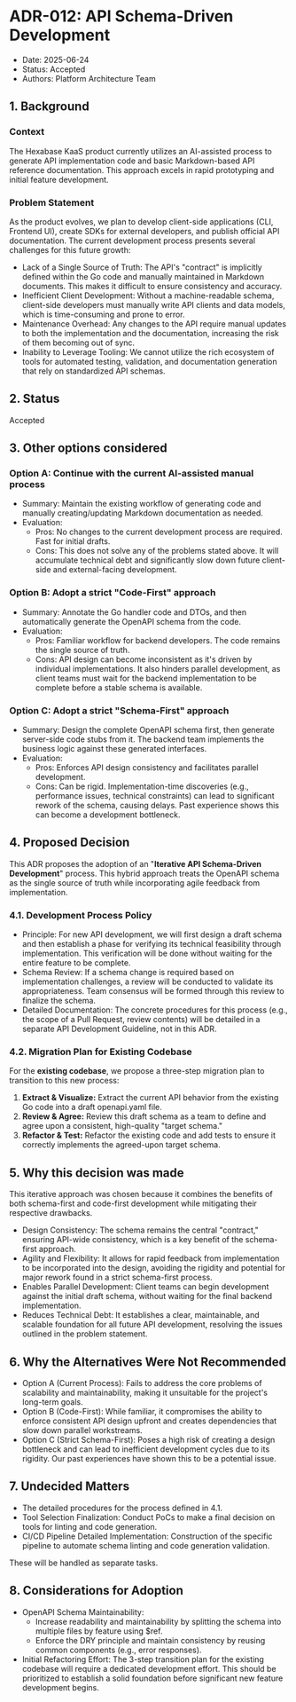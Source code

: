# ADR-012: API Schema-Driven Development

- Date: 2025-06-24
- Status: Accepted
- Authors: Platform Architecture Team

## 1. Background

### Context

The Hexabase KaaS product currently utilizes an AI-assisted process to generate API implementation code and basic Markdown-based API reference documentation. This approach excels in rapid prototyping and initial feature development.

### Problem Statement

As the product evolves, we plan to develop client-side applications (CLI, Frontend UI), create SDKs for external developers, and publish official API documentation. The current development process presents several challenges for this future growth:

- Lack of a Single Source of Truth: The API's "contract" is implicitly defined within the Go code and manually maintained in Markdown documents. This makes it difficult to ensure consistency and accuracy.
- Inefficient Client Development: Without a machine-readable schema, client-side developers must manually write API clients and data models, which is time-consuming and prone to error.
- Maintenance Overhead: Any changes to the API require manual updates to both the implementation and the documentation, increasing the risk of them becoming out of sync.
- Inability to Leverage Tooling: We cannot utilize the rich ecosystem of tools for automated testing, validation, and documentation generation that rely on standardized API schemas.

## 2. Status

Accepted

## 3. Other options considered

### Option A: Continue with the current AI-assisted manual process

- Summary: Maintain the existing workflow of generating code and manually creating/updating Markdown documentation as needed.
- Evaluation:
  - Pros: No changes to the current development process are required. Fast for initial drafts.
  - Cons: This does not solve any of the problems stated above. It will accumulate technical debt and significantly slow down future client-side and external-facing development.

### Option B: Adopt a strict "Code-First" approach

- Summary: Annotate the Go handler code and DTOs, and then automatically generate the OpenAPI schema from the code.
- Evaluation:
  - Pros: Familiar workflow for backend developers. The code remains the single source of truth.
  - Cons: API design can become inconsistent as it's driven by individual implementations. It also hinders parallel development, as client teams must wait for the backend implementation to be complete before a stable schema is available.

### Option C: Adopt a strict "Schema-First" approach

- Summary: Design the complete OpenAPI schema first, then generate server-side code stubs from it. The backend team implements the business logic against these generated interfaces.
- Evaluation:
  - Pros: Enforces API design consistency and facilitates parallel development.
  - Cons: Can be rigid. Implementation-time discoveries (e.g., performance issues, technical constraints) can lead to significant rework of the schema, causing delays. Past experience shows this can become a development bottleneck.

## 4. Proposed Decision

This ADR proposes the adoption of an "**Iterative API Schema-Driven Development**" process. This hybrid approach treats the OpenAPI schema as the single source of truth while incorporating agile feedback from implementation.

### 4.1. Development Process Policy

- Principle: For new API development, we will first design a draft schema and then establish a phase for verifying its technical feasibility through implementation. This verification will be done without waiting for the entire feature to be complete.
- Schema Review: If a schema change is required based on implementation challenges, a review will be conducted to validate its appropriateness. Team consensus will be formed through this review to finalize the schema.
- Detailed Documentation: The concrete procedures for this process (e.g., the scope of a Pull Request, review contents) will be detailed in a separate API Development Guideline, not in this ADR.

### 4.2. Migration Plan for Existing Codebase

For the **existing codebase**, we propose a three-step migration plan to transition to this new process:

1.  **Extract & Visualize:** Extract the current API behavior from the existing Go code into a draft openapi.yaml file.
2.  **Review & Agree:** Review this draft schema as a team to define and agree upon a consistent, high-quality "target schema."
3.  **Refactor & Test:** Refactor the existing code and add tests to ensure it correctly implements the agreed-upon target schema.

## 5. Why this decision was made

This iterative approach was chosen because it combines the benefits of both schema-first and code-first development while mitigating their respective drawbacks.

- Design Consistency: The schema remains the central "contract," ensuring API-wide consistency, which is a key benefit of the schema-first approach.
- Agility and Flexibility: It allows for rapid feedback from implementation to be incorporated into the design, avoiding the rigidity and potential for major rework found in a strict schema-first process.
- Enables Parallel Development: Client teams can begin development against the initial draft schema, without waiting for the final backend implementation.
- Reduces Technical Debt: It establishes a clear, maintainable, and scalable foundation for all future API development, resolving the issues outlined in the problem statement.

## 6. Why the Alternatives Were Not Recommended

- Option A (Current Process): Fails to address the core problems of scalability and maintainability, making it unsuitable for the project's long-term goals.
- Option B (Code-First): While familiar, it compromises the ability to enforce consistent API design upfront and creates dependencies that slow down parallel workstreams.
- Option C (Strict Schema-First): Poses a high risk of creating a design bottleneck and can lead to inefficient development cycles due to its rigidity. Our past experiences have shown this to be a potential issue.

## 7. Undecided Matters

- The detailed procedures for the process defined in 4.1.
- Tool Selection Finalization: Conduct PoCs to make a final decision on tools for linting and code generation.
- CI/CD Pipeline Detailed Implementation: Construction of the specific pipeline to automate schema linting and code generation validation.

These will be handled as separate tasks.

## 8. Considerations for Adoption

- OpenAPI Schema Maintainability:
  - Increase readability and maintainability by splitting the schema into multiple files by feature using $ref.
  - Enforce the DRY principle and maintain consistency by reusing common components (e.g., error responses).
- Initial Refactoring Effort: The 3-step transition plan for the existing codebase will require a dedicated development effort. This should be prioritized to establish a solid foundation before significant new feature development begins.
